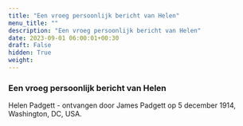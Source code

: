 ```yaml
---
title: "Een vroeg persoonlijk bericht van Helen"
menu_title: ""
description: "Een vroeg persoonlijk bericht van Helen"
date: 2023-09-01 06:00:01+00:30
draft: False
hidden: True
weight:
---
```

### Een vroeg persoonlijk bericht van Helen

Helen Padgett - ontvangen door James Padgett op 5 december 1914, Washington, DC, USA.
